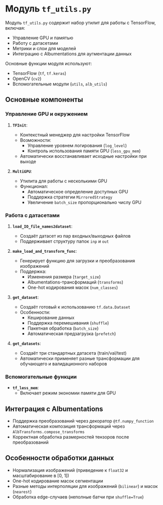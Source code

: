 # Модуль `tf_utils.py`

Модуль `tf_utils.py` содержит набор утилит для работы с TensorFlow, включая:
- Управление GPU и памятью
- Работу с датасетами
- Метрики и слои для моделей
- Интеграцию с Albumentations для аугментации данных

Основные функции модуля используют:
- TensorFlow (`tf`, `tf.keras`)
- OpenCV (`cv2`)
- Вспомогательные модули (`utils`, `alb_utils`)

## Основные компоненты

### Управление GPU и окружением
1. **`TFInit`**:
   - Контекстный менеджер для настройки TensorFlow
   - Возможности:
     - Управление уровнем логирования (`log_level`)
     - Контроль использования памяти GPU (`less_gpu_mem`)
   - Автоматически восстанавливает исходные настройки при выходе

2. **`MultiGPU`**:
   - Утилита для работы с несколькими GPU
   - Функционал:
     - Автоматическое определение доступных GPU
     - Поддержка стратегии `MirroredStrategy`
     - Увеличение `batch_size` пропорционально числу GPU

### Работа с датасетами
1. **`load_IO_file_names2dataset`**:
   - Создаёт датасет из пар входных/выходных файлов
   - Поддерживает структуру папок `inp` и `out`

2. **`make_load_and_transform_func`**:
   - Генерирует функцию для загрузки и преобразования изображений
   - Поддержка:
     - Изменения размера (`target_size`)
     - Albumentations-трансформаций (`transforms`)
     - One-hot кодирования масок (`num_classes`)

3. **`get_dataset`**:
   - Создаёт готовый к использованию `tf.data.Dataset`
   - Особенности:
     - Кеширование данных
     - Поддержка перемешивания (`shuffle`)
     - Пакетная обработка (`batch_size`)
     - Автоматическая предзагрузка (`prefetch`)

4. **`get_datasets`**:
   - Создаёт три стандартных датасета (train/val/test)
   - Автоматически применяет разные трансформации для обучающего и валидационного наборов

### Вспомогательные функции
- **`tf_less_mem`**:
  - Включает режим экономии памяти для GPU

## Интеграция с Albumentations
- Поддержка преобразований через декоратор `@tf.numpy_function`
- Автоматическая композиция трансформаций через `AlbTransforms.compose_transforms`
- Корректная обработка размерностей тензоров после преобразований

## Особенности обработки данных
- Нормализация изображений (приведение к `float32` и масштабирование в [0, 1])
- One-hot кодирование масок сегментации
- Разные методы интерполяции для изображений (`bilinear`) и масок (`nearest`)
- Обработка edge-случаев (неполные батчи при `shuffle=True`)
